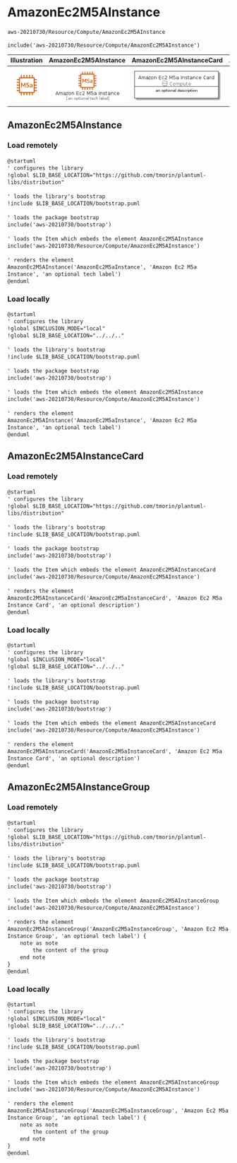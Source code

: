 # AmazonEc2M5AInstance


```text
aws-20210730/Resource/Compute/AmazonEc2M5AInstance
```

```text
include('aws-20210730/Resource/Compute/AmazonEc2M5AInstance')
```



| Illustration | AmazonEc2M5AInstance | AmazonEc2M5AInstanceCard | AmazonEc2M5AInstanceGroup |
| :---: | :---: | :---: | :---: |
| ![illustration for Illustration](../../../aws-20210730/Resource/Compute/AmazonEc2M5AInstance.png) | ![illustration for AmazonEc2M5AInstance](../../../aws-20210730/Resource/Compute/AmazonEc2M5AInstance.Local.png) | ![illustration for AmazonEc2M5AInstanceCard](../../../aws-20210730/Resource/Compute/AmazonEc2M5AInstanceCard.Local.png) | ![illustration for AmazonEc2M5AInstanceGroup](../../../aws-20210730/Resource/Compute/AmazonEc2M5AInstanceGroup.Local.png) |




## AmazonEc2M5AInstance

### Load remotely
```plantuml
@startuml
' configures the library
!global $LIB_BASE_LOCATION="https://github.com/tmorin/plantuml-libs/distribution"

' loads the library's bootstrap
!include $LIB_BASE_LOCATION/bootstrap.puml

' loads the package bootstrap
include('aws-20210730/bootstrap')

' loads the Item which embeds the element AmazonEc2M5AInstance
include('aws-20210730/Resource/Compute/AmazonEc2M5AInstance')

' renders the element
AmazonEc2M5AInstance('AmazonEc2M5aInstance', 'Amazon Ec2 M5a Instance', 'an optional tech label')
@enduml
```

### Load locally
```plantuml
@startuml
' configures the library
!global $INCLUSION_MODE="local"
!global $LIB_BASE_LOCATION="../../.."

' loads the library's bootstrap
!include $LIB_BASE_LOCATION/bootstrap.puml

' loads the package bootstrap
include('aws-20210730/bootstrap')

' loads the Item which embeds the element AmazonEc2M5AInstance
include('aws-20210730/Resource/Compute/AmazonEc2M5AInstance')

' renders the element
AmazonEc2M5AInstance('AmazonEc2M5aInstance', 'Amazon Ec2 M5a Instance', 'an optional tech label')
@enduml
```

## AmazonEc2M5AInstanceCard

### Load remotely
```plantuml
@startuml
' configures the library
!global $LIB_BASE_LOCATION="https://github.com/tmorin/plantuml-libs/distribution"

' loads the library's bootstrap
!include $LIB_BASE_LOCATION/bootstrap.puml

' loads the package bootstrap
include('aws-20210730/bootstrap')

' loads the Item which embeds the element AmazonEc2M5AInstanceCard
include('aws-20210730/Resource/Compute/AmazonEc2M5AInstance')

' renders the element
AmazonEc2M5AInstanceCard('AmazonEc2M5aInstanceCard', 'Amazon Ec2 M5a Instance Card', 'an optional description')
@enduml
```

### Load locally
```plantuml
@startuml
' configures the library
!global $INCLUSION_MODE="local"
!global $LIB_BASE_LOCATION="../../.."

' loads the library's bootstrap
!include $LIB_BASE_LOCATION/bootstrap.puml

' loads the package bootstrap
include('aws-20210730/bootstrap')

' loads the Item which embeds the element AmazonEc2M5AInstanceCard
include('aws-20210730/Resource/Compute/AmazonEc2M5AInstance')

' renders the element
AmazonEc2M5AInstanceCard('AmazonEc2M5aInstanceCard', 'Amazon Ec2 M5a Instance Card', 'an optional description')
@enduml
```

## AmazonEc2M5AInstanceGroup

### Load remotely
```plantuml
@startuml
' configures the library
!global $LIB_BASE_LOCATION="https://github.com/tmorin/plantuml-libs/distribution"

' loads the library's bootstrap
!include $LIB_BASE_LOCATION/bootstrap.puml

' loads the package bootstrap
include('aws-20210730/bootstrap')

' loads the Item which embeds the element AmazonEc2M5AInstanceGroup
include('aws-20210730/Resource/Compute/AmazonEc2M5AInstance')

' renders the element
AmazonEc2M5AInstanceGroup('AmazonEc2M5aInstanceGroup', 'Amazon Ec2 M5a Instance Group', 'an optional tech label') {
    note as note
        the content of the group
    end note
}
@enduml
```

### Load locally
```plantuml
@startuml
' configures the library
!global $INCLUSION_MODE="local"
!global $LIB_BASE_LOCATION="../../.."

' loads the library's bootstrap
!include $LIB_BASE_LOCATION/bootstrap.puml

' loads the package bootstrap
include('aws-20210730/bootstrap')

' loads the Item which embeds the element AmazonEc2M5AInstanceGroup
include('aws-20210730/Resource/Compute/AmazonEc2M5AInstance')

' renders the element
AmazonEc2M5AInstanceGroup('AmazonEc2M5aInstanceGroup', 'Amazon Ec2 M5a Instance Group', 'an optional tech label') {
    note as note
        the content of the group
    end note
}
@enduml
```

